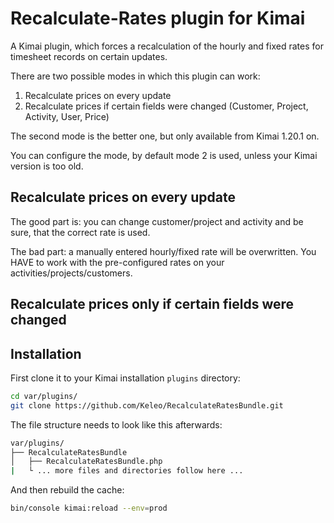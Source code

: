 # Recalculate-Rates plugin for Kimai

A Kimai plugin, which forces a recalculation of the hourly and fixed rates for timesheet records on certain updates.

There are two possible modes in which this plugin can work:

1. Recalculate prices on every update
2. Recalculate prices if certain fields were changed (Customer, Project, Activity, User, Price)

The second mode is the better one, but only available from Kimai 1.20.1 on.

You can configure the mode, by default mode 2 is used, unless your Kimai version is too old.

## Recalculate prices on every update

The good part is: you can change customer/project and activity and be sure, that the correct rate is used.

The bad part: a manually entered hourly/fixed rate will be overwritten. You HAVE to work with the pre-configured rates on your activities/projects/customers.  

## Recalculate prices only if certain fields were changed

## Installation

First clone it to your Kimai installation `plugins` directory:
```bash
cd var/plugins/
git clone https://github.com/Keleo/RecalculateRatesBundle.git
```

The file structure needs to look like this afterwards:

```bash
var/plugins/
├── RecalculateRatesBundle
│   ├── RecalculateRatesBundle.php
|   └ ... more files and directories follow here ... 
```

And then rebuild the cache: 
```bash
bin/console kimai:reload --env=prod
```
